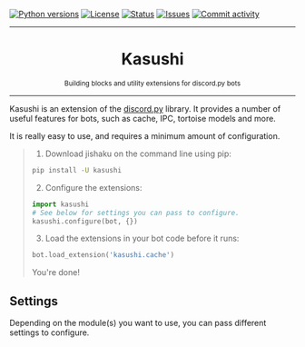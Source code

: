 [![Python versions](https://img.shields.io/pypi/pyversions/kasushi.svg)](https://pypi.python.org/pypi/kasushi)
[![License](https://img.shields.io/pypi/l/kasushi.svg)](https://github.com/paris-ci/kasushi/blob/master/LICENSE)
[![Status](https://img.shields.io/pypi/status/kasushi.svg)](https://pypi.python.org/pypi/kasushi)
[![Issues](https://img.shields.io/github/issues/paris-ci/kasushi.svg?colorB=3333ff)](https://github.com/paris-ci/kasushi/issues)
[![Commit activity](https://img.shields.io/github/commit-activity/w/paris-ci/kasushi.svg)](https://github.com/paris-ci/kasushi/commits)

***

<h1 align="center">
Kasushi
</h1>
<p align="center">
<sup>
Building blocks and utility extensions for discord.py bots
</sup>
<br>
</p>

***

Kasushi is an extension of the [discord.py](https://github.com/Rapptz/discord.py) library. 
It provides a number of useful features for bots, such as cache, IPC, tortoise models and more.

It is really easy to use, and requires a minimum amount of configuration.

> 1. Download jishaku on the command line using pip:
> ```bash
> pip install -U kasushi
> ```
> 2. Configure the extensions:
> ```python
> import kasushi
> # See below for settings you can pass to configure.
> kasushi.configure(bot, {}) 
> ```
> 3. Load the extensions in your bot code before it runs:
> ```python
> bot.load_extension('kasushi.cache')
> ```
> You're done!


## Settings

Depending on the module(s) you want to use, you can pass different settings to configure.
